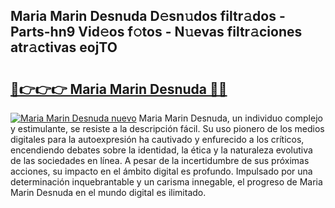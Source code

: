 ## Maria Marin Desnuda D𝚎sn𝚞dos filtr𝚊dos - Parts-hn9 Vid𝚎os f𝚘tos - N𝚞evas filtr𝚊ciones atr𝚊ctivas eojTO

# <h2><a href="http://mbag5g.tromn.icu/?c=Maria+Marin+Desnuda">🔗👉👉👉 Maria Marin Desnuda 🔗🔗</a></h2>

[![Maria Marin Desnuda nuevo](https://i.imgur.com/pEAQMta.gif)](http://mbag5g.tromn.icu/?c=Maria+Marin+Desnuda)
Maria Marin Desnuda, un individuo complejo y estimulante, se resiste a la descripción fácil. Su uso pionero de los medios digitales para la autoexpresión ha cautivado y enfurecido a los críticos, encendiendo debates sobre la identidad, la ética y la naturaleza evolutiva de las sociedades en línea. A pesar de la incertidumbre de sus próximas acciones, su impacto en el ámbito digital es profundo. Impulsado por una determinación inquebrantable y un carisma innegable, el progreso de Maria Marin Desnuda en el mundo digital es ilimitado.
